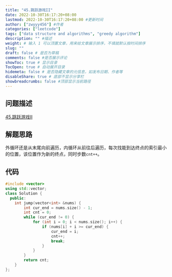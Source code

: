 ```yaml
---
title: "45.跳跃游戏II"
date: 2022-10-30T16:17:20+08:00
lastmod: 2022-10-30T16:17:20+08:00 #更新时间
author: ["zwyyy456"] #作者
categories: ["leetcode"]
tags: ["data structure and algorithms", "greedy algorithm"]
description: "" #描述
weight: # 输入 1 可以顶置文章，用来给文章展示排序，不填就默认按时间排序
slug: ""
draft: false # 是否为草稿
comments: false #是否展示评论
showToc: true # 显示目录
TocOpen: true # 自动展开目录
hidemeta: false # 是否隐藏文章的元信息，如发布日期、作者等
disableShare: true # 底部不显示分享栏
showbreadcrumbs: false #顶部显示当前路径
---
```

## 问题描述
[45.跳跃游戏II](https://leetcode.cn/problems/jump-game-ii/)

## 解题思路
外循环还是从末尾向前遍历，内循环从前往后遍历，每次找能到达终点的索引最小的位置，该位置作为新的终点，同时步数`cnt++`。

## 代码
```cpp
#include <vector>
using std::vector;
class Solution {
  public:
    int jump(vector<int> &nums) {
        int cur_end = nums.size() - 1;
        int cnt = 0;
        while (cur_end != 0) {
            for (int i = 0; i < nums.size(); i++) {
                if (nums[i] + i >= cur_end) {
                    cur_end = i;
                    cnt++;
                    break;
                }
            }
        }
        return cnt;
    }
};
```

